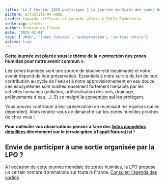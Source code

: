 ```yaml
---
title: 'Le 2 février 2025 participez à la journée mondiale des zones humides!'
picture: actualite-94.webp
credit: Canards siffleurs et canards pilets © Emile Barbelette
centering: center
author: Oiseaux de France
date: '2025-02-01'
tags: ['JMZH', 'zones humides', 'préservation', 'sorties nature']
active: true
---
```


**Cette journée est placée sous le thème de la « protection des zones humides pour notre avenir commun ».**

Les zones humides sont une source de biodiversité inestimable et notre avenir dépend de leur préservation. Essentiels à notre survie du fait de leur contribution au cycle de l'eau et à notre approvisionnement en eau douce, ces écosystèmes sont malheureusement fortement menacés par les activités humaines (pollution, artificialisation des sols, drainage, prélèvements d'eau,…). Et ce malgré la [convention](https://www.zones-humides.org/s-informer/association-ramsar-france/la-journee-mondiale-des-zones-humides) qui les protègent. 

Vous pouvez contribuer à leur préservation en recensant les espèces qui en dépendent. Alors rendez-vous ce dimanche sur les zones humides proches de chez vous ! 

**Pour collecter vos observations pensez à faire des [listes complètes détaillées](https://www.youtube.com/watch?v=rFSgvLv3lj8&list=PLrw_QRwQrnAUS1hX6g9ghYRNFsZKk8ywn&index=5) directement sur le terrain grâce à l’appli NaturaList !** 

## Envie de participer à une sortie organisée par la LPO ? 

A l’occasion de cette journée mondiale de zones humides, la LPO propose un certain nombre d’animations sur toute la France. 
[Consulter l’agenda des sorties](https://www.lpo.fr/decouvrir-la-nature/loisirs-nature/agenda-nature?Type_d%27activit%C3%A9s=Journ%C3%A9es+mondiales+des+zones+humides&page=1)

